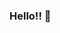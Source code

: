 ### Hello!! 👋

<!--
**viannahuynh/ViannaHuynh** is a ✨ _special_ ✨ repository because its `README.md` (this file) appears on your GitHub profile.

Here are some ideas to get you started:

- 🔭 I’m currently working on a budgeting app 
- 🌱 I’m currently learning REACT
- 👯 I’m looking to collaborate on new projects
- 💬 Ask me about ...
- 📫 How to reach me: viannakhuynh@gmail.com
- 😄 Pronouns: SHE/HER
- ⚡ Fun fact: I love volleyball and classical music
-->
